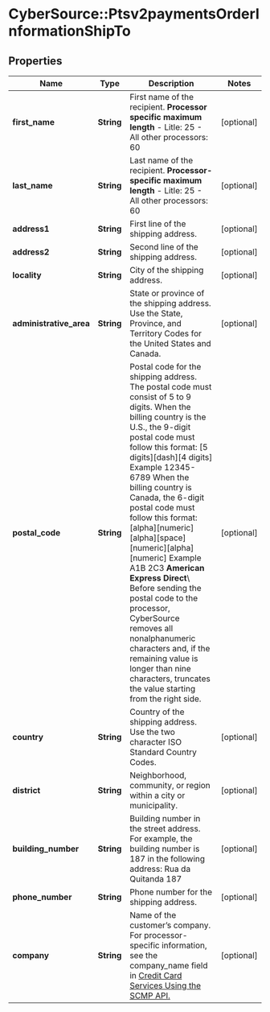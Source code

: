 # CyberSource::Ptsv2paymentsOrderInformationShipTo

## Properties
Name | Type | Description | Notes
------------ | ------------- | ------------- | -------------
**first_name** | **String** | First name of the recipient.  **Processor specific maximum length**  - Litle: 25 - All other processors: 60  | [optional] 
**last_name** | **String** | Last name of the recipient.  **Processor-specific maximum length**  - Litle: 25 - All other processors: 60  | [optional] 
**address1** | **String** | First line of the shipping address. | [optional] 
**address2** | **String** | Second line of the shipping address. | [optional] 
**locality** | **String** | City of the shipping address. | [optional] 
**administrative_area** | **String** | State or province of the shipping address. Use the State, Province, and Territory Codes for the United States and Canada.  | [optional] 
**postal_code** | **String** | Postal code for the shipping address. The postal code must consist of 5 to 9 digits.  When the billing country is the U.S., the 9-digit postal code must follow this format: [5 digits][dash][4 digits]  Example 12345-6789  When the billing country is Canada, the 6-digit postal code must follow this format: [alpha][numeric][alpha][space][numeric][alpha][numeric]  Example A1B 2C3  **American Express Direct**\\ Before sending the postal code to the processor, CyberSource removes all nonalphanumeric characters and, if the remaining value is longer than nine characters, truncates the value starting from the right side.  | [optional] 
**country** | **String** | Country of the shipping address. Use the two character ISO Standard Country Codes. | [optional] 
**district** | **String** | Neighborhood, community, or region within a city or municipality. | [optional] 
**building_number** | **String** | Building number in the street address. For example, the building number is 187 in the following address:  Rua da Quitanda 187  | [optional] 
**phone_number** | **String** | Phone number for the shipping address. | [optional] 
**company** | **String** | Name of the customer’s company.  For processor-specific information, see the company_name field in [Credit Card Services Using the SCMP API.](http://apps.cybersource.com/library/documentation/dev_guides/CC_Svcs_SCMP_API/html)  | [optional] 


